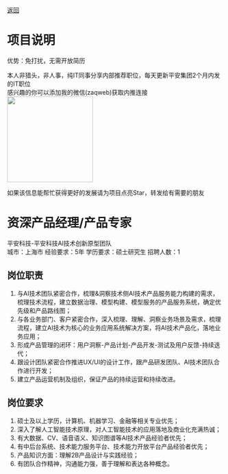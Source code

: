 [返回](../../)

# 项目说明

优势：免打扰，无需开放简历

本人非猎头，非人事，纯IT同事分享内部推荐职位，每天更新平安集团2个月内发的IT职位  
感兴趣的你可以添加我的微信(zaqweb)获取内推连接  
<img src="https://github.com/zaqweb/PA-IT-JOBS/blob/master/WechatICode.jpeg"  height="200" width="200">

如果该信息能帮忙获得更好的发展请为项目点亮Star，转发给有需要的朋友

# 资深产品经理/产品专家
平安科技-平安科技AI技术创新原型团队  
城市：上海市 经验要求：5年 学历要求：硕士研究生  招聘人数：1

## 岗位职责
1. 与AI技术团队紧密合作，梳理&洞察技术侧AI技术产品服务能力构建的需求，梳理技术流程，建立数据治理、模型构建、模型服务的产品服务系统，确定优先级和产品路线图；
2. 与各业务部门、客户紧密合作，深入梳理、理解、洞察业务场景及需求，梳理流程，建立AI技术为核心的业务应用系统解决方案，将AI技术产品化，落地业务应用；
3. 形成产品管理的闭环：用户洞察-产品计划-产品开发-测试及用户反馈-持续迭代；
4. 跟设计团队紧密合作推进UX/UI的设计工作，跟产品研发团队、AI技术团队合作进行开发；
5. 建立产品运营机制及组织，保证产品的持续运营和持续改进。

## 岗位要求
1. 硕士及以上学历，计算机、机器学习、金融等相关专业优先；
2. 深入了解人工智能技术原理，对人工智能技术的应用落地及商业化充满热诚；
3. 有大数据、CV、语音语义、知识图谱等AI技术产品经验者优先；
4. 有中后台系统、技术能力服务平台、技术能力开放平台产品经验者优先；
5. 产品知识方面：理解2B产品设计与实践经验；
6. 有团队合作精神，沟通能力强，善于理解和表达各种概念。




